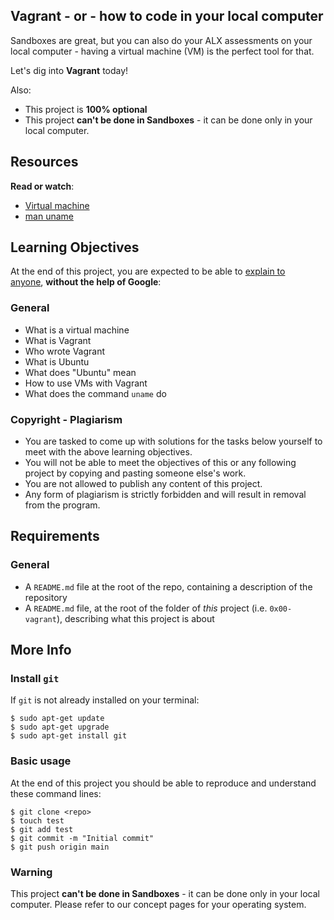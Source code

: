 Vagrant - or - how to code in your local computer
-------------------------------------------------

Sandboxes are great, but you can also do your ALX assessments on your local computer - having a virtual machine (VM) is the perfect tool for that.

Let's dig into **Vagrant** today!

Also:

-   This project is **100% optional**
-   This project **can't be done in Sandboxes** - it can be done only in your local computer.

Resources
---------

**Read or watch**:

-   [Virtual machine](https://intranet.alxswe.com/rltoken/eoV8V_5fgzW_UhJ3PtVyWw "Virtual machine")
-   [man uname](https://intranet.alxswe.com/rltoken/Z4MowYniH5YJoZo4jZgIBw "man uname")

Learning Objectives
-------------------

At the end of this project, you are expected to be able to [explain to anyone](https://intranet.alxswe.com/rltoken/g5OVhHRsT0jjsvUI1Y8jgw "explain to anyone"), **without the help of Google**:

### General

-   What is a virtual machine
-   What is Vagrant
-   Who wrote Vagrant
-   What is Ubuntu
-   What does "Ubuntu" mean
-   How to use VMs with Vagrant
-   What does the command `uname` do

### Copyright - Plagiarism

-   You are tasked to come up with solutions for the tasks below yourself to meet with the above learning objectives.
-   You will not be able to meet the objectives of this or any following project by copying and pasting someone else's work.
-   You are not allowed to publish any content of this project.
-   Any form of plagiarism is strictly forbidden and will result in removal from the program.

Requirements
------------

### General

-   A `README.md` file at the root of the repo, containing a description of the repository
-   A `README.md` file, at the root of the folder of *this* project (i.e. `0x00-vagrant`), describing what this project is about

More Info
---------

### Install `git`

If `git` is not already installed on your terminal:

```
$ sudo apt-get update
$ sudo apt-get upgrade
$ sudo apt-get install git

```

### Basic usage

At the end of this project you should be able to reproduce and understand these command lines:

```
$ git clone <repo>
$ touch test
$ git add test
$ git commit -m "Initial commit"
$ git push origin main

```

### Warning

This project **can't be done in Sandboxes** - it can be done only in your local computer. Please refer to our concept pages for your operating system.
